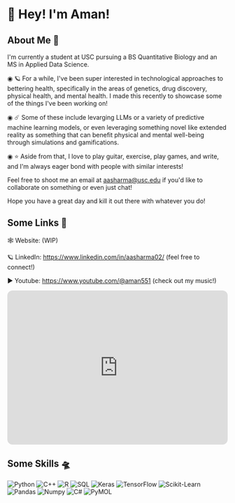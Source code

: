 # **🚀 Hey! I'm Aman!**

## About Me 📡 

I'm currently a student at USC pursuing a BS Quantitative Biology and an MS in Applied Data Science. 

◉ 🪐 For a while, I've been super interested in technological approaches to bettering health, specifically in the areas of genetics, drug discovery, physical health, and mental health. I made this recently to showcase some of the things I've been working on!

◉ ☄️ Some of these include levarging LLMs or a variety of predictive machine learning models, or even leveraging something novel like extended reality as something that can benefit physical and mental well-being through simulations and gamifications.

◉ ⭐ Aside from that, I love to play guitar, exercise, play games, and write, and I'm always eager bond with people with similar interests!

Feel free to shoot me an email at aasharma@usc.edu if you'd like to collaborate on something or even just chat!

Hope you have a great day and kill it out there with whatever you do!


## **Some Links  🔗**

🕸️ Website: (WIP)

🪐 LinkedIn: https://www.linkedin.com/in/aasharma02/ (feel free to connect!)

▶️ Youtube: https://www.youtube.com/@aman551 (check out my music!)

<iframe style="border-radius:12px" src="https://open.spotify.com/embed/artist/65ZOecASZtoc6hZWIzVbSu?utm_source=generator&theme=0" width="100%" height="352" frameBorder="0" allowfullscreen="" allow="autoplay; clipboard-write; encrypted-media; fullscreen; picture-in-picture" loading="lazy"></iframe>



## **Some Skills 🛸**

![Python](https://img.shields.io/badge/Python-3776AB?style=for-the-badge&logo=python&logoColor=white)
![C++](https://img.shields.io/badge/C++-00599C?style=for-the-badge&logo=c%2B%2B&logoColor=white)
![R](https://img.shields.io/badge/R-276DC3?style=for-the-badge&logo=r&logoColor=white)
![SQL](https://img.shields.io/badge/SQL-4479A1?style=for-the-badge&logo=sql&logoColor=white)
![Keras](https://img.shields.io/badge/Keras-D00000?style=for-the-badge&logo=keras&logoColor=white)
![TensorFlow](https://img.shields.io/badge/TensorFlow-FF6F00?style=for-the-badge&logo=tensorflow&logoColor=white)
![Scikit-Learn](https://img.shields.io/badge/Scikit--Learn-F7931E?style=for-the-badge&logo=scikit-learn&logoColor=white)
![Pandas](https://img.shields.io/badge/Pandas-150458?style=for-the-badge&logo=pandas&logoColor=white)
![Numpy](https://img.shields.io/badge/Numpy-013243?style=for-the-badge&logo=numpy&logoColor=white)
![C#](https://img.shields.io/badge/C%23-239120?style=for-the-badge&logo=c-sharp&logoColor=white)
![PyMOL](https://img.shields.io/badge/PyMOL-62C9EB?style=for-the-badge&logo=pymol&logoColor=white)



